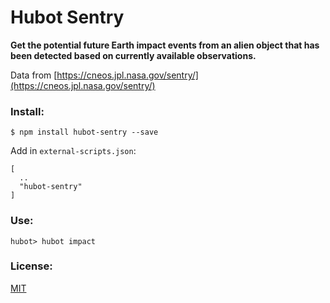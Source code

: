# Hubot Sentry

**Get the potential future Earth impact events from an alien object that has been detected based on currently available observations.**

Data from [https://cneos.jpl.nasa.gov/sentry/](https://cneos.jpl.nasa.gov/sentry/)

### Install:

````
$ npm install hubot-sentry --save
````

Add in `external-scripts.json`:

````
[
  ..
  "hubot-sentry"
]
````

### Use:

````
hubot> hubot impact
````

### License:
[MIT](https://opensource.org/licenses/MIT)


